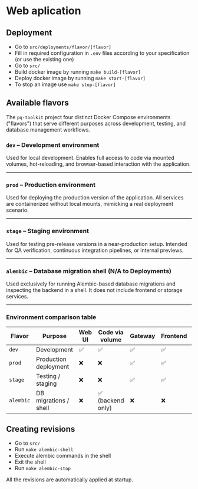 # Web aplication

## Deployment
   - Go to `src/deployments/flavor/[flavor]`
   - Fill in required configuration in `.env` files according to your specification (or use the existing one)
   - Go to `src/`
   - Build docker image by running `make build-[flavor]`
   - Deploy docker image by running `make start-[flavor]`
   - To stop an image use `make stop-[flavor]`

## Available flavors
The `pq-toolkit` project four distinct Docker Compose environments ("flavors") that serve different purposes across development, testing, and database management workflows.

### `dev` – Development environment

Used for local development. Enables full access to code via mounted volumes, hot-reloading, and browser-based interaction with the application.

---

### `prod` – Production environment

Used for deploying the production version of the application. All services are containerized without local mounts, mimicking a real deployment scenario.

---

### `stage` – Staging environment

Used for testing pre-release versions in a near-production setup. Intended for QA verification, continuous integration pipelines, or internal previews.

---

### `alembic` – Database migration shell (N/A to Deployments)

Used exclusively for running Alembic-based database migrations and inspecting the backend in a shell. It does not include frontend or storage services.

---

### Environment comparison table

| Flavor   | Purpose                 | Web UI | Code via volume | Gateway | Frontend | Backend | MinIO | Adminer | Shell |
|----------|-------------------------|--------|------------------|---------|----------|---------|--------|----------|--------|
| `dev`    | Development              | ✅     | ✅               | ✅      | ✅       | ✅      | ✅     | ✅       | ❌     |
| `prod`   | Production deployment    | ❌     | ❌               | ✅      | ✅       | ✅      | ✅     | ✅       | ❌     |
| `stage`  | Testing / staging        | ❌     | ❌               | ✅      | ✅       | ✅      | ✅     | ✅       | ❌     |
| `alembic`| DB migrations / shell    | ❌     | ✅ (backend only) | ❌      | ❌       | ✅      | ❌     | ❌       | ✅     |


## Creating revisions
   - Go to `src/`
   - Run `make alembic-shell`
   - Execute alembic commands in the shell
   - Exit the shell
   - Run `make alembic-stop`

All the revisions are automatically applied at startup.